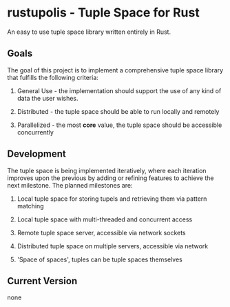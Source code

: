 # rustupolis - Tuple Space for Rust

An easy to use tuple space library written entirely in Rust.

Goals
-----

The goal of this project is to implement a comprehensive tuple space library
that fulfills the following criteria:

1. General Use - the implementation should support the use of any kind of data the user wishes.

2. Distributed - the tuple space should be able to run locally and remotely

3. Parallelized - the most __core__ value, the tuple space should be accessible concurrently

Development
-----------

The tuple space is being implemented iteratively, where each iteration improves upon the previous by adding or refining features to achieve the next milestone. The planned milestones are:

1. Local tuple space for storing tupels and retrieving them via pattern matching

2. Local tuple space with multi-threaded and concurrent access

3. Remote tuple space server, accessible via network sockets

4. Distributed tuple space on multiple servers, accessible via network

5. 'Space of spaces', tuples can be tuple spaces themselves

Current Version
---------------

none

